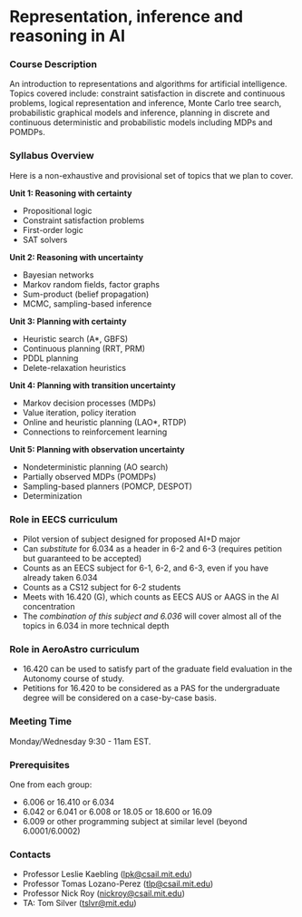 # Representation, inference and reasoning in AI

### Course Description

An introduction to representations and algorithms for artificial intelligence.  Topics covered include: constraint satisfaction in discrete and continuous problems, logical representation and inference, Monte Carlo tree search, probabilistic graphical models and inference, planning in discrete and continuous deterministic and probabilistic models including MDPs and POMDPs. 

### Syllabus Overview

Here is a non-exhaustive and provisional set of topics that we plan to cover.

**Unit 1: Reasoning with certainty**
* Propositional logic
* Constraint satisfaction problems
* First-order logic
* SAT solvers

**Unit 2: Reasoning with uncertainty**
* Bayesian networks
* Markov random fields, factor graphs
* Sum-product (belief propagation)
* MCMC, sampling-based inference

**Unit 3: Planning with certainty**
* Heuristic search (A\*, GBFS)
* Continuous planning (RRT, PRM)
* PDDL planning
* Delete-relaxation heuristics

**Unit 4: Planning with transition uncertainty**
* Markov decision processes (MDPs)
* Value iteration, policy iteration
* Online and heuristic planning (LAO\*, RTDP)
* Connections to reinforcement learning

**Unit 5: Planning with observation uncertainty**
* Nondeterministic planning (AO search)
* Partially observed MDPs (POMDPs)
* Sampling-based planners (POMCP, DESPOT)
* Determinization

### Role in EECS curriculum

* Pilot version of subject designed for proposed AI+D major
* Can *substitute* for 6.034 as a header in 6-2 and 6-3 (requires petition but guaranteed to be accepted)
* Counts as an EECS subject for 6-1, 6-2, and 6-3, even if you have already taken 6.034
* Counts as a CS12 subject for 6-2 students
* Meets with 16.420 (G), which counts as EECS AUS or AAGS in the AI concentration
* The *combination of this subject and 6.036* will cover almost all of the topics in 6.034 in more technical depth

### Role in AeroAstro curriculum

* 16.420 can be used to satisfy part of the graduate field evaluation in the Autonomy course of study.
* Petitions for 16.420 to be considered as a PAS for the undergraduate degree will be considered on a case-by-case basis. 

### Meeting Time

Monday/Wednesday 9:30 - 11am EST.

### Prerequisites
One from each group:
* 6.006 or 16.410 or 6.034
* 6.042 or 6.041 or 6.008 or 18.05 or 18.600 or 16.09
* 6.009 or other programming subject at similar level (beyond 6.0001/6.0002)

### Contacts
- Professor Leslie Kaebling (lpk@csail.mit.edu)
- Professor Tomas Lozano-Perez (tlp@csail.mit.edu)
- Professor Nick Roy (nickroy@csail.mit.edu)
- TA: Tom Silver (tslvr@mit.edu)
